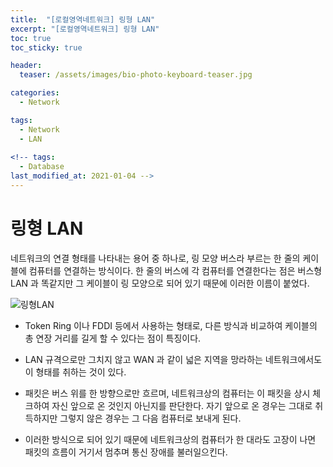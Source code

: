 ```yaml
---
title:  "[로컬영역네트워크] 링형 LAN"
excerpt: "[로컬영역네트워크] 링형 LAN"
toc: true
toc_sticky: true

header:
  teaser: /assets/images/bio-photo-keyboard-teaser.jpg

categories:
  - Network

tags:
  - Network
  - LAN
  
<!-- tags:
  - Database 
last_modified_at: 2021-01-04 -->
---
```

# 링형 LAN

네트워크의 연결 형태를 나타내는 용어 중 하나로, 링 모양 버스라 부르는 한 줄의 케이블에 컴퓨터를 연결하는 방식이다. 한 줄의 버스에 각 컴퓨터를
연결한다는 점은 버스형 LAN 과 똑같지만 그 케이블이 링 모양으로 되어 있기 때문에 이러한 이름이 붙었다.



![링형LAN](https://user-images.githubusercontent.com/73280175/104832728-886ca800-58d6-11eb-869d-fda2a4f4cf29.jpeg)



- Token Ring 이나 FDDI 등에서 사용하는 형태로, 다른 방식과 비교하여 케이블의 총 연장 거리를 길게 할 수 있다는 점이 특징이다.

- LAN 규격으로만 그치지 않고 WAN 과 같이 넓은 지역을 망라하는 네트워크에서도 이 형태를 취하는 것이 있다.

- 패킷은 버스 위를 한 방향으로만 흐르며, 네트워크상의 컴퓨터는 이 패킷을 상시 체크하여 자신 앞으로 온 것인지 아닌지를 판단한다. 자기 앞으로 온 경우는
그대로 취득하지만 그렇지 않은 경우는 그 다음 컴퓨터로 보내게 된다. 

- 이러한 방식으로 되어 있기 때문에 네트워크상의 컴퓨터가 한 대라도 고장이 나면 패킷의 흐름이 거기서 멈추며 통신 장애를 불러일으킨다. 

